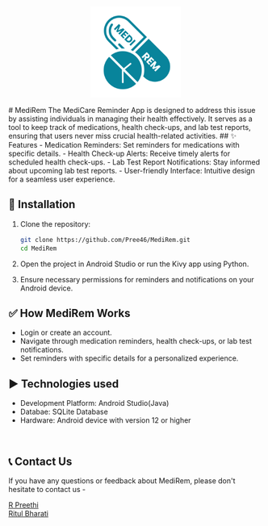 <p align="center">
    <img alt = "MediRem Logo" src = "app/src/main/res/drawable/logo.png" height="180">
</p>
# MediRem
The MediCare Reminder App is designed to address this issue by assisting individuals in managing their health effectively. It serves as a tool to keep track of medications, health check-ups, and lab test reports, ensuring that users never miss crucial health-related activities.
## ✨ Features
- Medication Reminders: Set reminders for medications with specific details.
- Health Check-up Alerts: Receive timely alerts for scheduled health check-ups.
- Lab Test Report Notifications: Stay informed about upcoming lab test reports.
- User-friendly Interface: Intuitive design for a seamless user experience.


## 🤔 Installation
1. Clone the repository:
   ```bash
   git clone https://github.com/Pree46/MediRem.git
   cd MediRem
   ```
   
2. Open the project in Android Studio or run the Kivy app using Python.

3. Ensure necessary permissions for reminders and notifications on your Android device.

## ✅ How MediRem Works
- Login or create an account.
- Navigate through medication reminders, health check-ups, or lab test notifications.
- Set reminders with specific details for a personalized experience.



## ▶️ Technologies used
- Development Platform: Android Studio(Java)
- Databae: SQLite Database
- Hardware: Android device with version 12 or higher



<br>


## 📞 Contact Us
If you have any questions or feedback about MediRem, please don't hesitate to contact us - 
<br>

<a href="https://www.linkedin.com/in/r-preethi-09254724b/"> R Preethi </a> <br>
<a href="https://www.linkedin.com/in/ritul-bharati-59683224b"> Ritul Bharati </a> <br>
